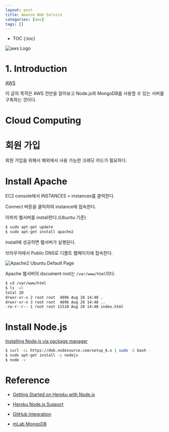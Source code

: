 ```yaml
---
layout: post
title: Amazon Web Service
categories: [aws]
tags: []
---
```


* TOC
{:toc}

![aws Logo](/img/aws-logo.png)

# 1. Introduction

[AWS]()

이 글의 목적은 AWS 전반을 알아보고 Node.js와 MongoDB를 사용할 수 있는 서버를 구축하는 것이다.

# Cloud Computing

# 회원 가입

회원 가입을 위해서 해외에서 사용 가능한 크래딧 카드가 필요하다.

# Install Apache

EC2 console에서 INSTANCES > instances를 클릭한다.

Connect 버튼을 클릭하여 instance에 접속한다.

아파치 웹서버를 install한다.(Ubuntu 기준)

```bash
$ sudo apt-get update
$ sudo apt-get install apache2
```

install에 성공하면 웹서버가 실행된다.

브라우저에서 Public DNS로 디폴트 웹페이지에 접속한다.

![Apache2 Ubuntu Default Page](/img/apache2-ubuntu-default-page.png)

Apache 웹서버의 document root는 `/var/www/html`이다.

```bash
$ cd /var/www/html
$ ls -al
total 20
drwxr-xr-x 2 root root  4096 Aug 28 14:48 .
drwxr-xr-x 3 root root  4096 Aug 28 14:48 ..
-rw-r--r-- 1 root root 11510 Aug 28 14:48 index.html
```


# Install Node.js

[Installing Node.js via package manager](https://nodejs.org/en/download/package-manager/#debian-and-ubuntu-based-linux-distributions)


```bash
$ curl -sL https://deb.nodesource.com/setup_6.x | sudo -E bash -
$ sudo apt-get install -y nodejs
$ node -v

```


# Reference

* [Getting Started on Heroku with Node.js](https://devcenter.heroku.com/articles/getting-started-with-nodejs#introduction)

* [Heroku Node.js Support](https://devcenter.heroku.com/articles/nodejs-support)

* [GitHub Integration](https://devcenter.heroku.com/articles/github-integration)

* [mLab MongoDB](https://devcenter.heroku.com/articles/mongolab)
